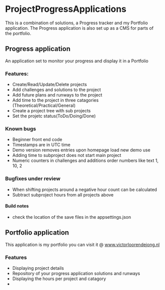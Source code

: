 # ProjectProgressApplications
This is a combination of solutions, a Progress tracker and my Portfolio application. The Progress application is also set up as a CMS for parts of the portfolio.

## Progress application 
An application set to monitor your progress and display it in a Portfolio

### Features:
* Create/Read/Update/Delete projects
* Add challenges and solutions to the project
* Add future plans and runways to the project
* Add time to the project in three catagories (Theoretical/Practical/General)
* Create a project tree with sub projects
* Set the projetc status(ToDo/Doing/Done)

### Known bugs
* Beginner front end code
* Timestamps are in UTC time
* Demo version removes entries upon homepage load new demo use
* Adding time to subproject does not start main project
* Numeric counters in challenges and additions order numbers like text 1, 10, 2

### Bugfixes under review
* When shifting projects around a negative hour count can be calculated
* Subtract subproject hours from all projects above

#### Build notes
* check the location of the save files in the appsettings.json

## Portfolio application
This application is my portfolio you can visit it @ www.victorloorendejong.nl 

### Features
* Displaying project details
* Repository of your progress application solutions and runways
* Displaying the hours per project and catagory
* 
